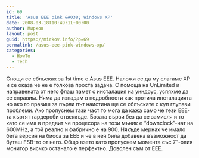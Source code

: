 ```yaml
---
id: 69
title: 'Asus EEE pink &#038; Windows XP'
date: 2008-03-18T10:49:11+00:00
author: Мирков
layout: post
guid: https://mirkov.info/?p=69
permalink: /asus-eee-pink-windows-xp/
categories:
  - HowTo
  - Tech
---
```

Снощи се сблъсках за 1st time с Asus EEE. Наложи се да му слагаме ХР и се оказа че не е толкова проста задача. С помоща на UnLimited и направената от него флаш памет с инсталация на уиндоус, успяхме да се справим. Няма да изпадам в подробности как протича инсталацията но ако го правиш за първи път наистина ще се сблъскате с куп глупави проблеми. Ако пропуснем тази част то мога да кажа само че тези ЕЕЕ-та къртят гардероби отвсякъде. Бозата върви без да се замисля и то като се има в предвит че процесора на този мъник е &#8220;downclock&#8221;-нат на 600MHz, а той реално и фабрично е на 900. Някъде мернах че имало бета версия на биоса за ЕЕЕ и че в нея била добавена възможност да буташ FSB-то от него. Общо взето като пропуснем момента със 7&#8243;-овия монитор висчко останало е перфектно. Доволен съм от ЕЕЕ.